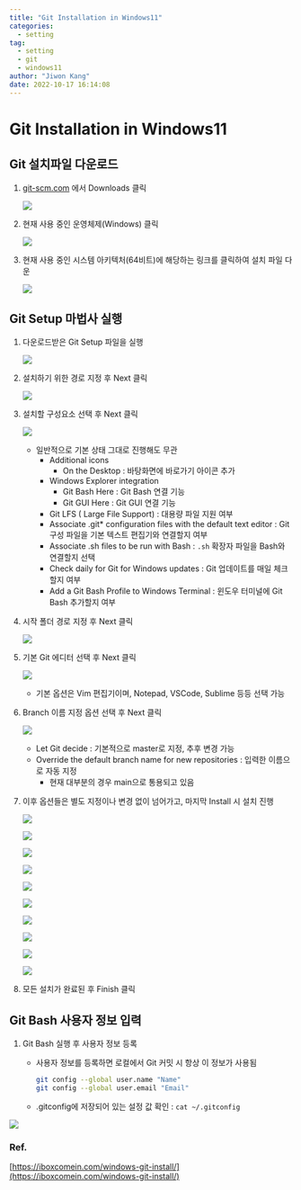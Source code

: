 ```yaml
---
title: "Git Installation in Windows11"
categories:
  - setting
tag:
  - setting
  - git
  - windows11
author: "Jiwon Kang"
date: 2022-10-17 16:14:08
---
```


# Git Installation in Windows11

## Git 설치파일 다운로드

1. [git-scm.com](https://git-scm.com/) 에서 Downloads 클릭
    
    ![](0.png)
    

1. 현재 사용 중인 운영체제(Windows) 클릭
    
    ![](1.png)
    

1. 현재 사용 중인 시스템 아키텍처(64비트)에 해당하는 링크를 클릭하여 설치 파일 다운
    
    ![](2.png)
    

## Git Setup 마법사 실행

1. 다운로드받은 Git Setup 파일을 실행
    
    ![](3.png)
    

1. 설치하기 위한 경로 지정 후 Next 클릭
    
    ![](4.png)
    

1. 설치할 구성요소 선택 후 Next 클릭
    
    ![](5.png)
    
    - 일반적으로 기본 상태 그대로 진행해도 무관
        - Additional icons
            - On the Desktop : 바탕화면에 바로가기 아이콘 추가
        - Windows Explorer integration
            - Git Bash Here : Git Bash 연결 기능
            - Git GUI Here : Git GUI 연결 기능
        - Git LFS ( Large File Support) : 대용량 파일 지원 여부
        - Associate .git* configuration files with the default text editor : Git 구성 파일을 기본 텍스트 편집기와 연결할지 여부
        - Associate .sh files to be run with Bash : `.sh` 확장자 파일을 Bash와 연결할지 선택
        - Check daily for Git for Windows updates : Git 업데이트를 매일 체크할지 여부
        - Add a Git Bash Profile to Windows Terminal : 윈도우 터미널에 Git Bash 추가할지 여부

1. 시작 폴더 경로 지정 후 Next 클릭
    
    ![](6.png)
    

1. 기본 Git 에디터 선택 후 Next 클릭
    
    ![](7.png)
    
    - 기본 옵션은 Vim 편집기이며, Notepad, VSCode, Sublime 등등 선택 가능

1. Branch 이름 지정 옵션 선택 후 Next 클릭
    
    ![](8.png)
    
    - Let Git decide : 기본적으로 master로 지정, 추후 변경 가능
    - Override the default branch name for new repositories : 입력한 이름으로 자동 지정
        - 현재 대부분의 경우 main으로 통용되고 있음

1. 이후 옵션들은 별도 지정이나 변경 없이 넘어가고, 마지막 Install 시 설치 진행
    
    ![](9.png)
    
    ![](10.png)
    
    ![](11.png)
    
    ![](12.png)
    
    ![](13.png)
    
    ![](14.png)
    
    ![](15.png)
    
    ![](16.png)
    
    ![](17.png)
    
    ![](18.png)
    

1. 모든 설치가 완료된 후 Finish 클릭

## Git Bash 사용자 정보 입력

1. Git Bash 실행 후 사용자 정보 등록
    - 사용자 정보를 등록하면 로컬에서 Git 커밋 시 항상 이 정보가 사용됨
        
        ```bash
        git config --global user.name "Name"
        git config --global user.email "Email"
        ```
        
    - .gitconfig에 저장되어 있는 설정 값 확인 : `cat ~/.gitconfig`

![](19.png)

### Ref.

[https://iboxcomein.com/windows-git-install/](https://iboxcomein.com/windows-git-install/)